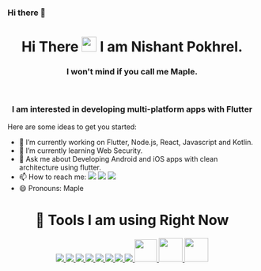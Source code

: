 ### Hi there 👋


<h1 align="center">Hi There <img src="https://raw.githubusercontent.com/MartinHeinz/MartinHeinz/master/wave.gif" width="30px"> I am Nishant Pokhrel.</h1>
<h3 align="center">I won't mind if you call me Maple.</h3>

<br/>

<h3 align="center">I am interested in developing multi-platform apps with Flutter</h3>

Here are some ideas to get you started:

- 🔭 I’m currently working on Flutter, Node.js, React, Javascript and Kotlin.
- 🌱 I’m currently learning Web Security.
- 💬 Ask me about Developing Android and iOS apps with clean architecture using flutter.
- 📫 How to reach me: <a href = "https://www.linkedin.com/in/nishant-pokhrel-572911217/"><img src="https://img.icons8.com/fluent/48/000000/linkedin.png"/></a>
<a href = "https://twitter.com/rawn_yeast"><img src="https://img.icons8.com/fluent/48/000000/twitter.png"/></a>
<a href = "https://www.instagram.com/n1shantxx"><img src="https://img.icons8.com/fluent/48/000000/instagram-new.png"/></a>
- 😄 Pronouns: Maple

<h1 align="center">🚀 Tools I am using Right Now</h1>

<p align="center">
    <a href="https://www.w3.org/html/" target="_blank"> <img src="https://img.icons8.com/color/48/000000/html-5.png"/> </a>
    <a href="https://www.w3schools.com/css/" target="_blank"> <img src="https://img.icons8.com/color/48/000000/css3.png"/> </a>
    <a href="https://www.dartlang.org" target="_blank"> <img src="https://img.icons8.com/color/48/000000dart.png"/> </a>
    <a href="https://www.flutter.dev" target="_blank"> <img src="https://img.icons8.com/color/48/000000flutter.png"/> </a>
    <a href="https://developer.mozilla.org/en-US/docs/Web/JavaScript" target="_blank"> <img src="https://img.icons8.com/color/48/000000/javascript.png"/> </a>
    <a href="https://www.mysql.com" target="_blank"> <img src="https://img.icons8.com/color/48/000000/mysql-logo.png"/> </a>
    <a href="https://www.mongodb.com" target="_blank"> <img src="https://img.icons8.com/color/48/000000/mongodb.png"/> </a>
    <a href="https://git-scm.com" target="_blank"> <img src="https://img.icons8.com/color/48/000000/git.png"/> </a>
    <a href="https://nodejs.org/" target="_blank"> <img width="45px" src="https://img.icons8.com/color/48/000000/nodejs.png"/> </a>
    <a href="https://reactjs.org//" target="_blank"> <img width="48px" src="https://img.icons8.com/color/48/000000/react.png"/> </a>
    <a href="https://getbootstrap.com/" target="_blank"> <img width="48px" src="https://img.icons8.com/color/48/000000/bootstrap.png"/> </a>
</p>

<br/>
